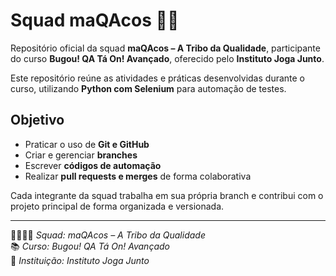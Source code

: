 # Squad maQAcos 🐒✨

Repositório oficial da squad **maQAcos – A Tribo da Qualidade**, participante do curso **Bugou! QA Tá On! Avançado**, oferecido pelo **Instituto Joga Junto**.

Este repositório reúne as atividades e práticas desenvolvidas durante o curso, utilizando **Python com Selenium** para automação de testes.

## Objetivo

- Praticar o uso de **Git e GitHub**
- Criar e gerenciar **branches**
- Escrever **códigos de automação**
- Realizar **pull requests e merges** de forma colaborativa

Cada integrante da squad trabalha em sua própria branch e contribui com o projeto principal de forma organizada e versionada.

---

👩‍💻👨‍💻 _Squad: maQAcos – A Tribo da Qualidade_  
📚 _Curso: Bugou! QA Tá On! Avançado_  
🏫 _Instituição: Instituto Joga Junto_

